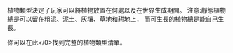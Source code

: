 植物類型決定了玩家可以將植物放置在何處以及在世界生成期間。 注意:靜態植物總是可以留在粗泥、泥土、灰壤、草地和耕地上， 而可生長的植物總是能自己生長。

你可以在</a>此</0>找到完整的植物類型清單。